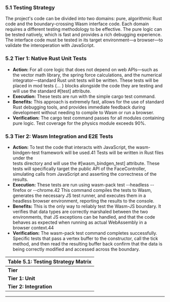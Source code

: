### **5.1 Testing Strategy**

The project's code can be divided into two domains: pure, algorithmic Rust code and the boundary-crossing Wasm interface code. Each domain requires a different testing methodology to be effective. The pure logic can be tested natively, which is fast and provides a rich debugging experience. The interface code must be tested in its target environment—a browser—to validate the interoperation with JavaScript.

### **5.2 Tier 1: Native Rust Unit Tests**

* **Action:** For all core logic that does not depend on web APIs—such as the vector math library, the spring force calculations, and the numerical integrator—standard Rust unit tests will be written. These tests will be placed in mod tests {... } blocks alongside the code they are testing and will use the standard \#\[test\] attribute.  
* **Execution:** These tests are run with the simple cargo test command.  
* **Benefits:** This approach is extremely fast, allows for the use of standard Rust debugging tools, and provides immediate feedback during development without needing to compile to Wasm or run a browser.  
* **Verification:** The cargo test command passes for all modules containing pure logic. Test coverage for the physics module exceeds 90%.

### **5.3 Tier 2: Wasm Integration and E2E Tests**

* **Action:** To test the code that interacts with JavaScript, the wasm-bindgen-test framework will be used.41 Tests will be written in Rust files under the  
  tests directory and will use the \#\[wasm\_bindgen\_test\] attribute. These tests will specifically target the public API of the FaceController, simulating calls from JavaScript and asserting the correctness of the results.  
* **Execution:** These tests are run using wasm-pack test \--headless \--firefox or \--chrome.42 This command compiles the tests to Wasm, generates the necessary JS test runner, and executes them in a headless browser environment, reporting the results to the console.  
* **Benefits:** This is the only way to reliably test the Wasm-JS boundary. It verifies that data types are correctly marshaled between the two environments, that JS exceptions can be handled, and that the code behaves as expected when running as actual WebAssembly in a browser context.44  
* **Verification:** The wasm-pack test command completes successfully. Specific tests that pass a vertex buffer to the constructor, call the tick method, and then read the resulting buffer back confirm that the data is being correctly modified and accessed across the boundary.

| Table 5.1: Testing Strategy Matrix |
| :---- |
| **Tier** |
| **Tier 1: Unit** |
| **Tier 2: Integration** |

---
